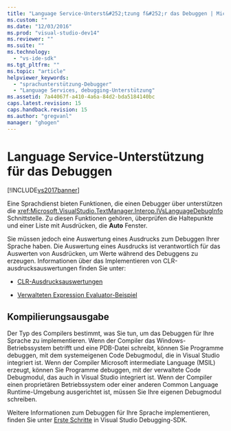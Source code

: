 ```yaml
---
title: "Language Service-Unterst&#252;tzung f&#252;r das Debuggen | Microsoft Docs"
ms.custom: ""
ms.date: "12/03/2016"
ms.prod: "visual-studio-dev14"
ms.reviewer: ""
ms.suite: ""
ms.technology: 
  - "vs-ide-sdk"
ms.tgt_pltfrm: ""
ms.topic: "article"
helpviewer_keywords: 
  - "sprachunterstützung-Debugger"
  - "Language Services, debugging-Unterstützung"
ms.assetid: 7a44067f-a410-4a6a-84d2-bda5184140bc
caps.latest.revision: 15
caps.handback.revision: 15
ms.author: "gregvanl"
manager: "ghogen"
---
```

# Language Service-Unterst&#252;tzung f&#252;r das Debuggen
[!INCLUDE[vs2017banner](../../code-quality/includes/vs2017banner.md)]

Eine Sprachdienst bieten Funktionen, die einen Debugger über unterstützen die <xref:Microsoft.VisualStudio.TextManager.Interop.IVsLanguageDebugInfo> Schnittstelle. Zu diesen Funktionen gehören, überprüfen die Haltepunkte und einer Liste mit Ausdrücken, die **Auto** Fenster.  
  
 Sie müssen jedoch eine Auswertung eines Ausdrucks zum Debuggen Ihrer Sprache haben. Die Auswertung eines Ausdrucks ist verantwortlich für das Auswerten von Ausdrücken, um Werte während des Debuggens zu erzeugen. Informationen über das Implementieren von CLR\-ausdrucksauswertungen finden Sie unter:  
  
-   [CLR\-Ausdrucksauswertungen](https://github.com/Microsoft/ConcordExtensibilitySamples/wiki/CLR-Expression-Evaluators)  
  
-   [Verwalteten Expression Evaluator\-Beispiel](https://github.com/Microsoft/ConcordExtensibilitySamples/wiki/Managed-Expression-Evaluator-Sample)  
  
## Kompilierungsausgabe  
 Der Typ des Compilers bestimmt, was Sie tun, um das Debuggen für Ihre Sprache zu implementieren. Wenn der Compiler das Windows\-Betriebssystem betrifft und eine PDB\-Datei schreibt, können Sie Programme debuggen, mit dem systemeigenen Code Debugmodul, die in Visual Studio integriert ist. Wenn der Compiler Microsoft intermediate Language \(MSIL\) erzeugt, können Sie Programme debuggen, mit der verwaltete Code Debugmodul, das auch in Visual Studio integriert ist. Wenn der Compiler einen proprietären Betriebssystem oder einer anderen Common Language Runtime\-Umgebung ausgerichtet ist, müssen Sie Ihre eigenen Debugmodul schreiben.  
  
 Weitere Informationen zum Debuggen für Ihre Sprache implementieren, finden Sie unter [Erste Schritte](../../extensibility/debugger/getting-started-with-debugger-extensibility.md) in Visual Studio Debugging\-SDK.